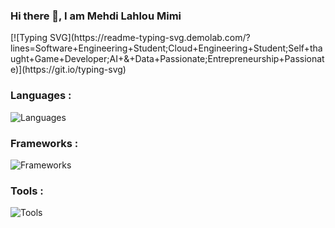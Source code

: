 
### Hi there 👋, I am Mehdi Lahlou Mimi



<span style="text-align:center">
[![Typing SVG](https://readme-typing-svg.demolab.com/?lines=Software+Engineering+Student;Cloud+Engineering+Student;Self+thaught+Game+Developer;AI+&+Data+Passionate;Entrepreneurship+Passionate)](https://git.io/typing-svg)
</span>
  
  
<h3 align="left">Languages :</h3>

![Languages](https://skillicons.dev/icons?i=python,html,css,javascript,cs,c,cpp,lua,ruby,go,rust,php,java,dart&perline=7)

<h3 align="left">Frameworks :</h3>

![Frameworks](https://skillicons.dev/icons?i=flutter,nodejs,bootstrap,react,flask,django,jquery,sass,tensorflow,selenium,redux,express,angular,tailwind&perline=7)


<h3 align="left">Tools :</h3>

![Tools](https://skillicons.dev/icons?i=https://skillicons.dev/icons?i=unity,godot,figma,ai,aws,azure,arduino,git,wordpress,matlab,r,heroku,latex,linux,vim&perline=7)

<!--
**MehdiLahlouMimi00/MehdiLahlouMimi00** is a ✨ _special_ ✨ repository because its `README.md` (this file) appears on your GitHub profile.

Here are some ideas to get you started:

- 🔭 I’m currently working on ...
- 🌱 I’m currently learning ...
- 👯 I’m looking to collaborate on ...
- 🤔 I’m looking for help with ...
- 💬 Ask me about ...
- 📫 How to reach me: ...

-->


